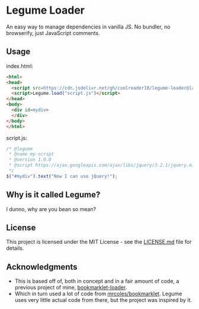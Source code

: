 # Legume Loader
An easy way to manage dependencies in vanilla JS. No bundler, no browserify, just JavaScript comments.
## Usage
index.html:
```html
<html>
<head>
  <script src=https://cdn.jsdelivr.net/gh/coolreader18/legume-loader@latest/legume.min.js></script>
  <script>Legume.load("script.js")</script>
</head>
<body>
  <div id=mydiv>
  </div>
</body>
</html>
```

script.js:
```javascript
/* @legume
 * @name my-script
 * @version 1.0.0
 * @script https://ajax.googleapis.com/ajax/libs/jquery/3.2.1/jquery.min.js
 */
$("#mydiv").text("Now I can use jQuery!");
```

## Why is it called Legume?
I dunno, why are you bean so mean?

## License
This project is licensed under the MIT License - see the [LICENSE.md](LICENSE.md) file for details.

## Acknowledgments
* This is based off of, both in concept and in a fair amount of code, a previous project of mine, [bookmarklet-loader](https://github.com/coolreader18/bookmarklet-loader).
* Which in turn used a lot of code from [mrcoles/bookmarklet](https://github.com/mrcoles/bookmarklet). Legume uses very little actual code from there, but the project was inspired by it.
